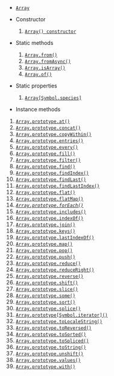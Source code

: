 - [`Array`](https://developer.mozilla.org/en-US/docs/Web/JavaScript/Reference/Global_Objects/Array)
- Constructor
    
    1. [`Array() constructor`](https://developer.mozilla.org/en-US/docs/Web/JavaScript/Reference/Global_Objects/Array/Array)
    
- Static methods
    
    1. [`Array.from()`](https://developer.mozilla.org/en-US/docs/Web/JavaScript/Reference/Global_Objects/Array/from)
    2. [`Array.fromAsync()`](https://developer.mozilla.org/en-US/docs/Web/JavaScript/Reference/Global_Objects/Array/fromAsync)
    3. [`Array.isArray()`](https://developer.mozilla.org/en-US/docs/Web/JavaScript/Reference/Global_Objects/Array/isArray)
    4. [`Array.of()`](https://developer.mozilla.org/en-US/docs/Web/JavaScript/Reference/Global_Objects/Array/of)
    
- Static properties
    
    1. [`Array[Symbol.species]`](https://developer.mozilla.org/en-US/docs/Web/JavaScript/Reference/Global_Objects/Array/Symbol.species)
    
- Instance methods
1. [`Array.prototype.at()`](https://developer.mozilla.org/en-US/docs/Web/JavaScript/Reference/Global_Objects/Array/at)
2. [`Array.prototype.concat()`](https://developer.mozilla.org/en-US/docs/Web/JavaScript/Reference/Global_Objects/Array/concat)
3. [`Array.prototype.copyWithin()`](https://developer.mozilla.org/en-US/docs/Web/JavaScript/Reference/Global_Objects/Array/copyWithin)
4. [`Array.prototype.entries()`](https://developer.mozilla.org/en-US/docs/Web/JavaScript/Reference/Global_Objects/Array/entries)
5. [`Array.prototype.every()`](https://developer.mozilla.org/en-US/docs/Web/JavaScript/Reference/Global_Objects/Array/every)
6. [`Array.prototype.fill()`](https://developer.mozilla.org/en-US/docs/Web/JavaScript/Reference/Global_Objects/Array/fill)
7. [`Array.prototype.filter()`](https://developer.mozilla.org/en-US/docs/Web/JavaScript/Reference/Global_Objects/Array/filter)
8. [`Array.prototype.find()`](https://developer.mozilla.org/en-US/docs/Web/JavaScript/Reference/Global_Objects/Array/find)
9. [`Array.prototype.findIndex()`](https://developer.mozilla.org/en-US/docs/Web/JavaScript/Reference/Global_Objects/Array/findIndex)
10. [`Array.prototype.findLast()`](https://developer.mozilla.org/en-US/docs/Web/JavaScript/Reference/Global_Objects/Array/findLast)
11. [`Array.prototype.findLastIndex()`](https://developer.mozilla.org/en-US/docs/Web/JavaScript/Reference/Global_Objects/Array/findLastIndex)
12. [`Array.prototype.flat()`](https://developer.mozilla.org/en-US/docs/Web/JavaScript/Reference/Global_Objects/Array/flat)
13. [`Array.prototype.flatMap()`](https://developer.mozilla.org/en-US/docs/Web/JavaScript/Reference/Global_Objects/Array/flatMap)
14. _[`Array.prototype.forEach()`](https://developer.mozilla.org/en-US/docs/Web/JavaScript/Reference/Global_Objects/Array/forEach)_
15. [`Array.prototype.includes()`](https://developer.mozilla.org/en-US/docs/Web/JavaScript/Reference/Global_Objects/Array/includes)
16. [`Array.prototype.indexOf()`](https://developer.mozilla.org/en-US/docs/Web/JavaScript/Reference/Global_Objects/Array/indexOf)
17. [`Array.prototype.join()`](https://developer.mozilla.org/en-US/docs/Web/JavaScript/Reference/Global_Objects/Array/join)
18. [`Array.prototype.keys()`](https://developer.mozilla.org/en-US/docs/Web/JavaScript/Reference/Global_Objects/Array/keys)
19. [`Array.prototype.lastIndexOf()`](https://developer.mozilla.org/en-US/docs/Web/JavaScript/Reference/Global_Objects/Array/lastIndexOf)
20. [`Array.prototype.map()`](https://developer.mozilla.org/en-US/docs/Web/JavaScript/Reference/Global_Objects/Array/map)
21. [`Array.prototype.pop()`](https://developer.mozilla.org/en-US/docs/Web/JavaScript/Reference/Global_Objects/Array/pop)
22. [`Array.prototype.push()`](https://developer.mozilla.org/en-US/docs/Web/JavaScript/Reference/Global_Objects/Array/push)
23. [`Array.prototype.reduce()`](https://developer.mozilla.org/en-US/docs/Web/JavaScript/Reference/Global_Objects/Array/reduce)
24. [`Array.prototype.reduceRight()`](https://developer.mozilla.org/en-US/docs/Web/JavaScript/Reference/Global_Objects/Array/reduceRight)
25. [`Array.prototype.reverse()`](https://developer.mozilla.org/en-US/docs/Web/JavaScript/Reference/Global_Objects/Array/reverse)
26. [`Array.prototype.shift()`](https://developer.mozilla.org/en-US/docs/Web/JavaScript/Reference/Global_Objects/Array/shift)
27. [`Array.prototype.slice()`](https://developer.mozilla.org/en-US/docs/Web/JavaScript/Reference/Global_Objects/Array/slice)
28. [`Array.prototype.some()`](https://developer.mozilla.org/en-US/docs/Web/JavaScript/Reference/Global_Objects/Array/some)
29. [`Array.prototype.sort()`](https://developer.mozilla.org/en-US/docs/Web/JavaScript/Reference/Global_Objects/Array/sort)
30. [`Array.prototype.splice()`](https://developer.mozilla.org/en-US/docs/Web/JavaScript/Reference/Global_Objects/Array/splice)
31. [`Array.prototype[Symbol.iterator]()`](https://developer.mozilla.org/en-US/docs/Web/JavaScript/Reference/Global_Objects/Array/Symbol.iterator)
32. [`Array.prototype.toLocaleString()`](https://developer.mozilla.org/en-US/docs/Web/JavaScript/Reference/Global_Objects/Array/toLocaleString)
33. [`Array.prototype.toReversed()`](https://developer.mozilla.org/en-US/docs/Web/JavaScript/Reference/Global_Objects/Array/toReversed)
34. [`Array.prototype.toSorted()`](https://developer.mozilla.org/en-US/docs/Web/JavaScript/Reference/Global_Objects/Array/toSorted)
35. [`Array.prototype.toSpliced()`](https://developer.mozilla.org/en-US/docs/Web/JavaScript/Reference/Global_Objects/Array/toSpliced)
36. [`Array.prototype.toString()`](https://developer.mozilla.org/en-US/docs/Web/JavaScript/Reference/Global_Objects/Array/toString)
37. [`Array.prototype.unshift()`](https://developer.mozilla.org/en-US/docs/Web/JavaScript/Reference/Global_Objects/Array/unshift)
38. [`Array.prototype.values()`](https://developer.mozilla.org/en-US/docs/Web/JavaScript/Reference/Global_Objects/Array/values)
39. [`Array.prototype.with()`](https://developer.mozilla.org/en-US/docs/Web/JavaScript/Reference/Global_Objects/Array/with)

